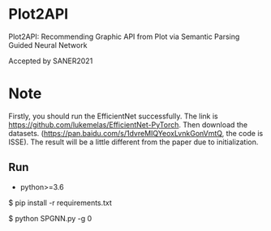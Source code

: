 # Plot2API
Plot2API: Recommending Graphic API from Plot via Semantic Parsing Guided Neural Network

Accepted by SANER2021

# Note
Firstly, you should run the EfficientNet successfully. The link is https://github.com/lukemelas/EfficientNet-PyTorch. 
Then download the datasets. (https://pan.baidu.com/s/1dvreMIQYeoxLvnkGonVmtQ, the code is ISSE).
The result will be a little different from the paper due to initialization.

## Run
- python>=3.6

$ pip install -r requirements.txt

$ python SPGNN.py -g 0
